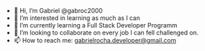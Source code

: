 - 👋 Hi, I’m Gabriel @gabroc2000
- 👀 I’m interested in learning as much as I can
- 🌱 I’m currently learning a Full Stack Developer Programm
- 💞️ I’m looking to collaborate on every job I can fell challenged on. 
- 📫 How to reach me: gabrielrocha.developer@gmail.com

<!---
gabroc2000/gabroc2000 is a ✨ special ✨ repository because its `README.md` (this file) appears on your GitHub profile.
You can click the Preview link to take a look at your changes.
--->
